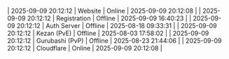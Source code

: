 | 2025-09-09 20:12:12 | Website | Online | 2025-09-09 20:12:08 |
| 2025-09-09 20:12:12 | Registration | Offline | 2025-09-09 16:40:23 |
| 2025-09-09 20:12:12 | Auth Server | Offline | 2025-08-18 09:33:31 |
| 2025-09-09 20:12:12 | Kezan (PvE) | Offline | 2025-08-03 17:58:02 |
| 2025-09-09 20:12:12 | Gurubashi (PvP) | Offline | 2025-08-23 21:44:06 |
| 2025-09-09 20:12:12 | Cloudflare | Online | 2025-09-09 20:12:08 |
